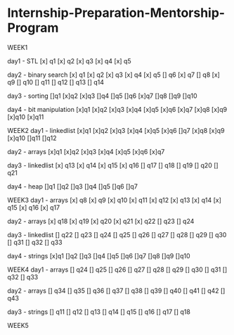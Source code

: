 # Internship-Preparation-Mentorship-Program

WEEK1

day1 - STL
[x] q1
[x] q2
[x] q3
[x] q4
[x] q5

day2 - binary search
[x] q1
[x] q2
[x] q3
[x] q4
[x] q5
[] q6
[x] q7
[] q8
[x] q9
[] q10
[] q11
[] q12
[] q13
[] q14

day3 - sorting
[]q1
[x]q2
[x]q3
[]q4
[]q5
[]q6
[x]q7
[]q8
[]q9
[]q10

day4 - bit manipulation
[x]q1
[x]q2
[x]q3
[x]q4
[x]q5
[x]q6
[x]q7
[x]q8
[x]q9
[x]q10
[x]q11






WEEK2
day1 - linkedlist
[x]q1
[x]q2
[x]q3
[x]q4
[x]q5
[x]q6
[]q7
[x]q8
[x]q9
[x]q10
[]q11
[]q12

day2 - arrays
[x]q1
[x]q2
[x]q3
[x]q4
[x]q5
[x]q6
[x]q7

day3 - linkedlist
[x] q13
[x] q14
[x] q15
[x] q16
[] q17
[] q18
[] q19
[] q20
[] q21

day4 - heap
[]q1
[]q2
[]q3
[]q4
[]q5
[]q6
[]q7






WEEK3
day1 - arrays
[x] q8
[x] q9
[x] q10
[x] q11
[x] q12
[x] q13
[x] q14
[x] q15
[x] q16
[x] q17

day2 - arrays
[x] q18
[x] q19
[x] q20
[x] q21
[x] q22
[] q23
[] q24

day3 - linkedlist
[] q22
[] q23
[] q24
[] q25
[] q26
[] q27
[] q28
[] q29
[] q30
[] q31
[] q32
[] q33

day4 - strings
[x]q1
[]q2
[]q3
[]q4
[]q5
[]q6
[]q7
[]q8
[]q9
[]q10







WEEK4
day1 - arrays
[] q24
[] q25
[] q26
[] q27
[] q28
[] q29
[] q30
[] q31
[] q32
[] q33

day2 - arrays
[] q34
[] q35
[] q36
[] q37
[] q38
[] q39
[] q40
[] q41
[] q42
[] q43


day3 - strings
[] q11
[] q12
[] q13
[] q14
[] q15
[] q16
[] q17
[] q18






WEEK5